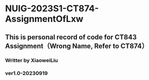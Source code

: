 # NUIG-2023S1-CT874-AssignmentOfLxw
## This is personal record of code for CT843 Assignment（Wrong Name, Refer to CT874）
### Writter by XiaoweiLiu
### ver1.0-20230919
